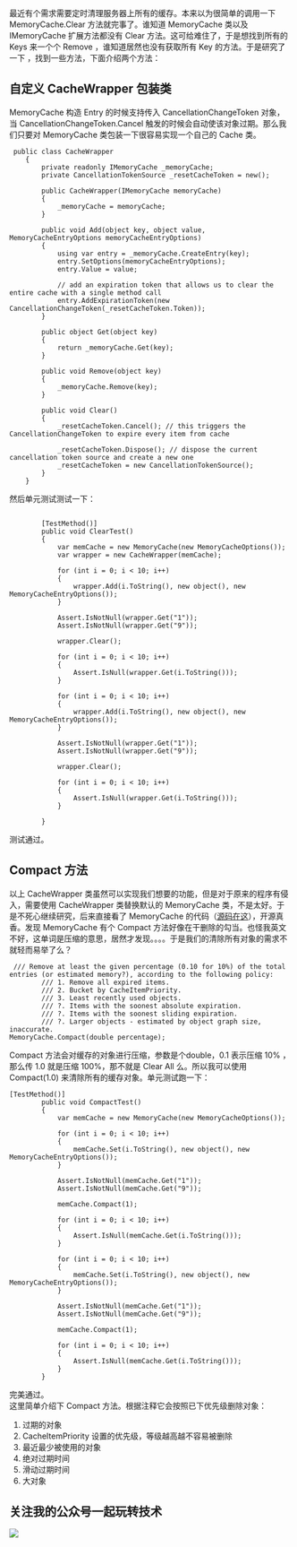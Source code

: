 最近有个需求需要定时清理服务器上所有的缓存。本来以为很简单的调用一下 MemoryCache.Clear 方法就完事了。谁知道 MemoryCache 类以及 IMemoryCache 扩展方法都没有 Clear 方法。这可给难住了，于是想找到所有的 Keys 来一个个 Remove ，谁知道居然也没有获取所有 Key 的方法。于是研究了一下 ，找到一些方法，下面介绍两个方法：
## 自定义 CacheWrapper 包装类
MemoryCache 构造 Entry 的时候支持传入 CancellationChangeToken 对象，当 CancellationChangeToken.Cancel 触发的时候会自动使该对象过期。那么我们只要对 MemoryCache 类包装一下很容易实现一个自己的 Cache 类。
```
 public class CacheWrapper
    {
        private readonly IMemoryCache _memoryCache;
        private CancellationTokenSource _resetCacheToken = new();

        public CacheWrapper(IMemoryCache memoryCache)
        {
            _memoryCache = memoryCache;
        }

        public void Add(object key, object value, MemoryCacheEntryOptions memoryCacheEntryOptions)
        {
            using var entry = _memoryCache.CreateEntry(key);
            entry.SetOptions(memoryCacheEntryOptions);
            entry.Value = value;

            // add an expiration token that allows us to clear the entire cache with a single method call
            entry.AddExpirationToken(new CancellationChangeToken(_resetCacheToken.Token));
        }

        public object Get(object key)
        {
            return _memoryCache.Get(key);
        }

        public void Remove(object key)
        {
            _memoryCache.Remove(key);
        }

        public void Clear()
        {
            _resetCacheToken.Cancel(); // this triggers the CancellationChangeToken to expire every item from cache

            _resetCacheToken.Dispose(); // dispose the current cancellation token source and create a new one
            _resetCacheToken = new CancellationTokenSource();
        }
    }
```
然后单元测试测试一下：
```

        [TestMethod()]
        public void ClearTest()
        {
            var memCache = new MemoryCache(new MemoryCacheOptions());
            var wrapper = new CacheWrapper(memCache);

            for (int i = 0; i < 10; i++)
            {
                wrapper.Add(i.ToString(), new object(), new MemoryCacheEntryOptions());
            }

            Assert.IsNotNull(wrapper.Get("1"));
            Assert.IsNotNull(wrapper.Get("9"));

            wrapper.Clear();

            for (int i = 0; i < 10; i++)
            {
                Assert.IsNull(wrapper.Get(i.ToString()));
            }

            for (int i = 0; i < 10; i++)
            {
                wrapper.Add(i.ToString(), new object(), new MemoryCacheEntryOptions());
            }

            Assert.IsNotNull(wrapper.Get("1"));
            Assert.IsNotNull(wrapper.Get("9"));

            wrapper.Clear();

            for (int i = 0; i < 10; i++)
            {
                Assert.IsNull(wrapper.Get(i.ToString()));
            }

        }
```
测试通过。
## Compact 方法
以上 CacheWrapper 类虽然可以实现我们想要的功能，但是对于原来的程序有侵入，需要使用 CacheWrapper 类替换默认的 MemoryCache 类，不是太好。于是不死心继续研究，后来直接看了 MemoryCache 的代码（[源码在这](https://github.com/dotnet/runtime/blob/release/6.0/src/libraries/Microsoft.Extensions.Caching.Memory/src/MemoryCache.cs#L382-L393)），开源真香。发现 MemoryCache 有个 Compact 方法好像在干删除的勾当。也怪我英文不好，这单词是压缩的意思，居然才发现。。。。于是我们的清除所有对象的需求不就轻而易举了么？
```
 /// Remove at least the given percentage (0.10 for 10%) of the total entries (or estimated memory?), according to the following policy:
        /// 1. Remove all expired items.
        /// 2. Bucket by CacheItemPriority.
        /// 3. Least recently used objects.
        /// ?. Items with the soonest absolute expiration.
        /// ?. Items with the soonest sliding expiration.
        /// ?. Larger objects - estimated by object graph size, inaccurate.
MemoryCache.Compact(double percentage);
```
Compact 方法会对缓存的对象进行压缩，参数是个double，0.1 表示压缩 10% ，那么传 1.0 就是压缩 100%，那不就是 Clear All 么。所以我可以使用 Compact(1.0) 来清除所有的缓存对象。单元测试跑一下：
```
[TestMethod()]
        public void CompactTest()
        {
            var memCache = new MemoryCache(new MemoryCacheOptions());

            for (int i = 0; i < 10; i++)
            {
                memCache.Set(i.ToString(), new object(), new MemoryCacheEntryOptions());
            }

            Assert.IsNotNull(memCache.Get("1"));
            Assert.IsNotNull(memCache.Get("9"));

            memCache.Compact(1);

            for (int i = 0; i < 10; i++)
            {
                Assert.IsNull(memCache.Get(i.ToString()));
            }

            for (int i = 0; i < 10; i++)
            {
                memCache.Set(i.ToString(), new object(), new MemoryCacheEntryOptions());
            }

            Assert.IsNotNull(memCache.Get("1"));
            Assert.IsNotNull(memCache.Get("9"));

            memCache.Compact(1);

            for (int i = 0; i < 10; i++)
            {
                Assert.IsNull(memCache.Get(i.ToString()));
            }
        }
```
完美通过。    
这里简单介绍下 Compact 方法。根据注释它会按照已下优先级删除对象：
1. 过期的对象
2. CacheItemPriority 设置的优先级，等级越高越不容易被删除
3. 最近最少被使用的对象
4. 绝对过期时间
5. 滑动过期时间
6. 大对象


## 关注我的公众号一起玩转技术   

![](https://static.xbaby.xyz/qrcode.jpg)